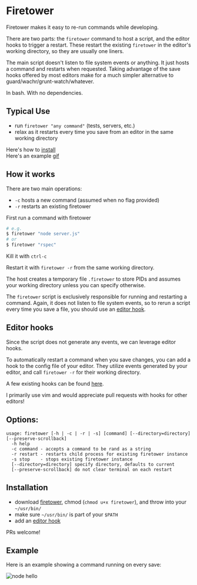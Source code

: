 # Firetower

Firetower makes it easy to re-run commands while developing.

There are two parts: the `firetower` command to host a script, and the editor hooks to trigger a restart. These restart the existing `firetower` in the editor's working directory, so they are usually one liners.

The main script doesn't listen to file system events or anything. It just hosts a command and restarts when requested. Taking advantage of the save hooks offered by most editors make for a much simpler alternative to guard/wachr/grunt-watch/whatever.

In bash. With no dependencies.

## Typical Use

- run `firetower "any command"` (tests, servers, etc.)
- relax as it restarts every time you save from an editor in the same working directory

Here's how to [install](#installation)  
Here's an example [gif](#example)

## How it works

There are two main operations:
- `-c` hosts a new command (assumed when no flag provided)
- `-r` restarts an existing firetower

First run a command with firetower
```bash
# e.g.
$ firetower "node server.js"
# or
$ firetower "rspec"
```

Kill it with `ctrl-c`

Restart it with `firetower -r` from the same working directory.

The host creates a temporary file `.firetower` to store PIDs and assumes your working directory unless you can specify otherwise.

The `firetower` script is exclusively responsible for running and restarting a command. Again, it does not listen to file system events, so to rerun a script every time you save a file, you should use an [editor hook](#editor-hooks).

## Editor hooks

Since the script does not generate any events, we can leverage editor hooks.

To automatically restart a command when you save changes, you can add a hook to the config file of your editor.
They utilize events generated by your editor, and call `firetower -r` for their working directory.

A few existing hooks can be found [here](https://github.com/mweitzel/firetower/blob/master/hooks).

I primarily use vim and would appreciate pull requests with hooks for other editors!

## Options:

```
usage: firetower [-h | -c | -r | -s] [command] [--directory=directory] [--preserve-scrollback]
  -h help
  -c command - accepts a command to be rand as a string
  -r restart - restarts child process for existing firetower instance
  -s stop    - stops existing firetower instance
  [--directory=directory] specify directory, defaults to current
  [--preserve-scrollback] do not clear terminal on each restart
```
## Installation

- download [firetower](https://github.com/mweitzel/firetower/blob/master/firetower), chmod (`chmod u+x firetower`), and throw into your `~/usr/bin/`
- make sure `~/usr/bin/` is part of your `$PATH`
- add an [editor hook](#editor-hooks)

PRs welcome!

## Example

Here is an example showing a command running on every save:

![node hello](https://cloud.githubusercontent.com/assets/318925/14260206/66b99c7a-fa78-11e5-9a7a-8dd11587fa99.gif "rspec example")

